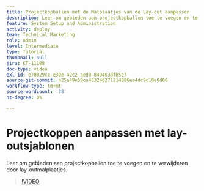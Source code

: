 ```yaml
---
title: Projectkopballen met de Malplaatjes van de Lay-out aanpassen
description: Leer om gebieden aan projectkopballen toe te voegen en te verwijderen door lay-outmalplaatjes.
feature: System Setup and Administration
activity: deploy
team: Technical Marketing
role: Admin
level: Intermediate
type: Tutorial
thumbnail: null
jira: KT-11108
doc-type: video
exl-id: e70029ce-e30e-42c2-aed0-849403dfb5e7
source-git-commit: a25a49e59ca483246271214886ea4dc9c10e8d66
workflow-type: tm+mt
source-wordcount: '38'
ht-degree: 0%

---
```


# Projectkoppen aanpassen met lay-outsjablonen

Leer om gebieden aan projectkopballen toe te voegen en te verwijderen door lay-outmalplaatjes.

>[!VIDEO](https://video.tv.adobe.com/v/3409081)
